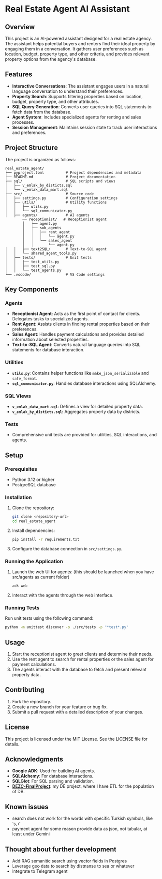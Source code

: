 # Real Estate Agent AI Assistant

## Overview
This project is an AI-powered assistant designed for a real estate agency. The assistant helps potential buyers and renters find their ideal property by engaging them in a conversation. It gathers user preferences such as location, budget, property type, and other criteria, and provides relevant property options from the agency's database.

## Features
- **Interactive Conversations**: The assistant engages users in a natural language conversation to understand their preferences.
- **Property Search**: Supports filtering properties based on location, budget, property type, and other attributes.
- **SQL Query Generation**: Converts user queries into SQL statements to fetch data from the database.
- **Agent System**: Includes specialized agents for renting and sales processes.
- **Session Management**: Maintains session state to track user interactions and preferences.

## Project Structure
The project is organized as follows:

```
real_estate_agent/
├── pyproject.toml          # Project dependencies and metadata
├── README.md               # Project documentation
├── sql/                    # SQL scripts and views
│   ├── v_emlak_by_disticts.sql
│   └── v_emlak_data_mart.sql
├── src/                    # Source code
│   ├── settings.py         # Configuration settings
│   ├── utils/              # Utility functions
│   │   ├── utils.py
│   │   └── sql_communicator.py
│   ├── agents/             # AI agents
        ── receptionist/   # Receptionist agent
        │   ├── agent.py
        │   ├── sub_agents
        │   │   ├── rent_agent
        │   │   │   └── agent.py
        │   │   └── sales_agent
        │   │       └── agent.py
│   │   ├── text2SQL/       # Text-to-SQL agent
│   │   └── shared_agent_tools.py
│   ├── tests/              # Unit tests
│   │   ├── test_utils.py
│   │   ├── test_sql.py
│   │   └── test_agents.py
└── .vscode/                # VS Code settings
```

## Key Components

### Agents
- **Receptionist Agent**: Acts as the first point of contact for clients. Delegates tasks to specialized agents.
- **Rent Agent**: Assists clients in finding rental properties based on their preferences.
- **Sales Agent**: Handles payment calculations and provides detailed information about selected properties.
- **Text-to-SQL Agent**: Converts natural language queries into SQL statements for database interaction.

### Utilities
- **`utils.py`**: Contains helper functions like `make_json_serializable` and `safe_format`.
- **`sql_communicator.py`**: Handles database interactions using SQLAlchemy.

### SQL Views
- **`v_emlak_data_mart.sql`**: Defines a view for detailed property data.
- **`v_emlak_by_disticts.sql`**: Aggregates property data by districts.

### Tests
- Comprehensive unit tests are provided for utilities, SQL interactions, and agents.

## Setup

### Prerequisites
- Python 3.12 or higher
- PostgreSQL database

### Installation
1. Clone the repository:
   ```bash
   git clone <repository-url>
   cd real_estate_agent
   ```
2. Install dependencies:
   ```bash
   pip install -r requirements.txt
   ```
3. Configure the database connection in `src/settings.py`.

### Running the Application
1. Launch the web UI for agents:
 (this should be launched when you have src/agents as current folder)
   ```bash
   adk web
   ```
2. Interact with the agents through the web interface.

### Running Tests
Run unit tests using the following command:
```bash
python -m unittest discover -s ./src/tests -p "*test*.py"
```

## Usage
1. Start the receptionist agent to greet clients and determine their needs.
2. Use the rent agent to search for rental properties or the sales agent for payment calculations.
3. The agents interact with the database to fetch and present relevant property data.

## Contributing
1. Fork the repository.
2. Create a new branch for your feature or bug fix.
3. Submit a pull request with a detailed description of your changes.

## License
This project is licensed under the MIT License. See the LICENSE file for details.

## Acknowledgments
- **Google ADK**: Used for building AI agents.
- **SQLAlchemy**: For database interactions.
- **SQLGlot**: For SQL parsing and validation.
- [**DEZC-FinalProject**](https://github.com/DmitriiK/DEZC-FinalProject): my DE project, where I have ETL for the population of DB.
## Known issues
 - search does not work for the words with specific Turkish symbols, like 'ş, ı'
 - payment agent for some reason provide data as json, not tabular, at least under Gemini
 ## Thought about further development
 - Add RAG semanitic search using vector fields in Postgres
 - Leverage geo data to search by distnanse to sea or whatever
 - Integrate to Telegram agent
